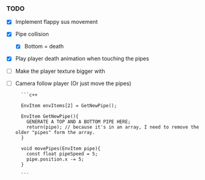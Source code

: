 ### TODO

- [X] Implement flappy sus movement
- [X] Pipe collision
  - [X] Bottom = death
- [X] Play player death animation when touching the pipes
- [ ] Make the player texture bigger with 
- [ ] Camera follow player (Or just move the pipes) 

        ```c++

        EnvItem envItems[2] = GetNewPipe(); 

        EnvItem GetNewPipe(){
          GENERATE A TOP AND A BOTTOM PIPE HERE;
          return(pipe); // because it's in an array, I need to remove the older "pipes" form the array. 
        }

        void movePipes(EnvItem pipe){
          const float pipeSpeed = 5;
          pipe.position.x -= 5;
        }

        ```